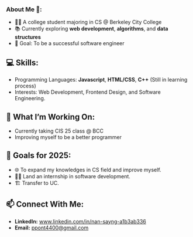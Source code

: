 ### About Me 👩:
- 👩‍💻 A college student majoring in CS @ Berkeley City College
- 📚 Currently exploring **web development**, **algorithms**, and **data structures**
- 🎯 Goal: To be a successful software engineer

## 💻 Skills:
- Programming Languages: **Javascript**, **HTML/CSS**, **C++** (Still in learning process)
- Interests: Web Development, Frontend Design, and Software Engineering.

## 🌱 What I’m Working On:
- Currently taking CIS 25 class @ BCC
- Improving myself to be a better programmer

## 🚀 Goals for 2025:
- 🌐 To expand my knowledges in CS field and improve myself.
- 👩‍🎓 Land an internship in software development.
- 🏗️ Transfer to UC.

## 📫 Connect With Me:
- **LinkedIn:** www.linkedin.com/in/nan-sayng-a1b3ab336
- **Email:** ppont4400@gmail.com
